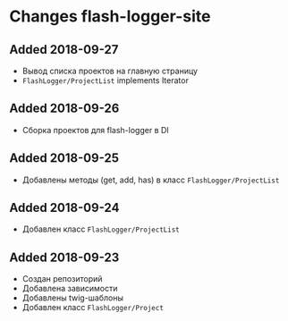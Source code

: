 # Changes flash-logger-site

## Added 2018-09-27
  - Вывод списка проектов на главную страницу
  - `FlashLogger/ProjectList` implements Iterator

## Added 2018-09-26
  - Сборка проектов для flash-logger в DI

## Added 2018-09-25
  - Добавлены методы (get, add, has) в класс `FlashLogger/ProjectList`

## Added 2018-09-24
  - Добавлен класс `FlashLogger/ProjectList`

## Added 2018-09-23
  - Создан репозиторий
  - Добавлена зависимости
  - Добавлены twig-шаблоны
  - Добавлен класс `FlashLogger/Project`
